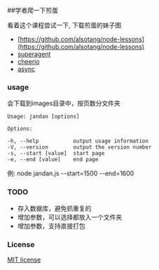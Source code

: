 ##学者爬一下煎蛋

看着这个课程尝试一下, 下载煎蛋的妹子图

- [https://github.com/alsotang/node-lessons](https://github.com/alsotang/node-lessons)
- [superagent](http://visionmedia.github.io/superagent/)
- [cheerio](https://github.com/cheeriojs/cheerio)
- [async](https://github.com/caolan/async)

### usage
会下载到images目录中，按页数分文件夹

    Usage: jandan [options]

    Options:

    -h, --help           output usage information
    -V, --version        output the version number
    -s, --start [value]  start page
    -e, --end [value]    end page

例: node jandan.js --start=1500 --end=1600

### TODO
- 存入数据库，避免抓重复的
- 增加参数，可以选择都放入一个文件夹
- 增加参数，支持直接打包

### License

[MIT license](http://opensource.org/licenses/MIT)
